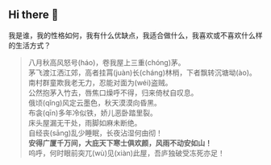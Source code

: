 ## Hi there 👋

我是谁，我的性格如何，我有什么优缺点，我适合做什么，我喜欢或不喜欢什么样的生活方式？

> 八月秋高风怒号(háo)，卷我屋上三重(chóng)茅。  
茅飞渡江洒江郊，高者挂罥(juàn)长(cháng)林梢，下者飘转沉塘坳(ào)。  
南村群童欺我老无力，忍能对面为(wéi)盗贼。  
公然抱茅入竹去，唇焦口燥呼不得，归来倚杖自叹息。  
俄顷(qǐng)风定云墨色，秋天漠漠向昏黑。  
布衾(qīn)多年冷似铁，娇儿恶卧踏里裂。  
床头屋漏无干处，雨脚如麻未断绝。  
自经丧(sāng)乱少睡眠，长夜沾湿何由彻！  
**安得广厦千万间，大庇天下寒士俱欢颜，风雨不动安如山！**  
呜呼，何时眼前突兀(wù)见(xiàn)此屋，吾庐独破受冻死亦足！
> 
<!--
**lilinfangrelax/lilinfangrelax** is a ✨ _special_ ✨ repository because its `README.md` (this file) appears on your GitHub profile.

Here are some ideas to get you started:

- 🔭 I’m currently working on ...
- 🌱 I’m currently learning ...
- 👯 I’m looking to collaborate on ...
- 🤔 I’m looking for help with ...
- 💬 Ask me about ...
- 📫 How to reach me: ...
- 😄 Pronouns: ...
- ⚡ Fun fact: ...
-->
